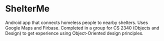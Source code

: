 # ShelterMe

Android app that connects homeless people to nearby shelters. Uses Google Maps and Firbase. Completed in a group for CS 2340 (Objects and Design) to get experience using Object-Oriented design principles.

